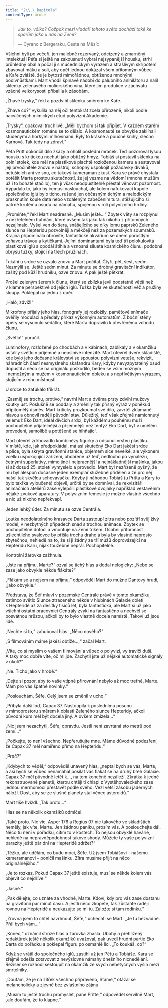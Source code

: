 ```yaml
---
title: "2\\.\_kapitola"
contentType: prose
---
```


<section>

> _Jak to, válka? Cožpak mezi vladaři tohoto světa dochází také ke sporům jako u nás na Zemi?_
>
> — Cyrano z Bergeraku, Cesta na Měsíc

Všichni byli po večeři, jen malebně rozervaný, odcizený a zmarněný intelektuál Péťa si ještě na zakousnutí vybral nejsypanější housku, strhl průhledný obal a počal ji s mučednickým výrazem a strašlivým skřípotem zbavovat máku a soli, aby opět jednou dokázal všem přítomným vůbec a Kaře zvláště, že je bytostí mimořádnou, obtíženou mnohými podivnůstkami. Mart vhodil špinavé nádobí do palubního anihilátoru a nalil sklenky zelenavého moliorského vína, které jim produkce v záchvatu vzácné velkorysosti přibalila k zásobám.

„Žhavé trysky,“ řekl a pozdvihl sklenku směrem ke Kaře.

„Žhavé co?“ vykulila na něj oči tentokrát zcela přirozeně, nikoli podle nacvičených mimických etud polyvizní Akademie.

„Trysky“, opakoval truchlivě. „Měli bychom si tak připíjet. V každém starém kosmonautickém románu se to dělalo. A kosmonauté se obvykle zaklínali studenými a horkými mlhovinami. Byly to krásné a poučné knihy, slečno Karnová. Tak tedy na zdraví.“

Péťa Pritt dokončil dílo zkázy a oholil poslední mráček. Teď pozoroval lysou housku s kritickou nechutí jako obtížný hmyz. Tobiáš si postavil sklenku na polní stolek, kde měl na plastikové plachtě rozloženou kameru a sestavoval její prvočinitele znovu v nástroj, schopný uspokojit požadavky diváků, netušících ani ve snu, co takový kameraman zkusí. Kara se právě chystala potěšit Marta prostou skutečností, že jej vezme na vědomí (mnoha mužům už i to bohatě stačilo), ten jí však neodpustitelně přestal věnovat pozornost. Vypadalo to, jako by čemusi naslouchal, ale kolem nafukovací kupole společného iglú bylo ticho, rušené jen občasným tichým a melodickým prasknutím koule data nebo vzdáleným zabečením tura, stěžujícího si patrně krutému osudu na námahu, spojenou s rolí polyvizního hrdiny.

„Promiňte,“ řekl Mart neadresně. „Musím ještě…“ Zbytek věty se rozplynul v nezřetelném huhňání, které ovšem tak jako tak nikoho z přítomných nezajímalo. Vyšel ven do šera, snášejícího se díky lomu paprsků Zeleného slunce na Hepteridu pozvolněji a měkčeji než za pozemských soumraků. Krajina připomínala obrovité, fantastické akvárium se dnem porostlým voňavou trávou a kytičkami. Jejími dominantami byla teď tři polokulovitá plastiková iglú a opodál štíhlá a vznosná silueta kosmického člunu, podobná obrysu tužky, stojící na třech pružinách.

Ťukání u srdce se ozvalo znovu a Mart počítal. Čtyři, pět, šest, sedm. Nezmýlil se. Ještě sedm minut. Za minutu se drobný gravitační indikátor, zašitý pod kůží hrudníku, ozve znovu. A pak ještě pětkrát.

Prošel zeleným šerem k člunu, který se zblízka jevil podstatně větší než v klamné perspektivě od jejich iglú. Tužka byla ve skutečnosti věž a pružiny sloupy. Poklepal na jednu z opěr.

„Haló, zdviž!“

Mikrofony přijaly jeho hlas, fonografy jej rozložily, paměťové snímače ověřily modulaci a předaly příkaz výkonným automatům. Z boční stěny opěry se vysunulo sedátko, které Marta dopravilo k otevřenému vchodu člunu.

„Světlo!“ poručil.

Luminofory, rozložené po chodbách a v kabinách, zablikaly a v okamžiku ustálily světlo v příjemné a neoslnivé intenzitě. Mart otevřel dveře skladiště, kde bylo jeho dočasné království se spoustou polyvizní veteše, rekvizit, náhradních částí nesmyslného skafandru Kary, kdyby nevyzpytatelný osud dopustil a něco se na originálu poškodilo, beden se vším možným i nemožným a mužem v kosmonautickém obleku a s nepřívětivým výrazem, stojícím v rohu místnosti.

U srdce to zaťukalo třikrát.

„Zasměj se trochu, protivo,“ navrhl Mart a dvěma prsty zdvihl mužovy koutky úst. Poslušně se poddaly a změnily tak přísný výraz v poněkud připitomělý úsměv. Mart kriticky prozkoumal své dílo, zavrtěl zklamaně hlavou a obnovil raději původní stav. Důležitý, teď však zřejmě namíchnutý velemuž Eko Dart, ideál dívčích srdcí, byl každému pouhému muži pochopitelně přijatelnější a příjemnější než tentýž Eko Dart, byť v umělém provedení, samolibě a potěšeně se hihňající.

Mart otevřel zdrhovadlo kombinézy figurky a odsunul vrstvu plastiku. V místě, kde, jak předpokládal, má asi skutečný Eko Dart jakési srdce a plíce, byla skryta gravifonní stanice, objemem sice nevelké, ale výkonem vcelku uspokojující zařízení, obdařené už teď, nedlouho po vynálezu, četnými superlativy, mimo jiné i nejpracnější a nejnákladnější mašinka, jakou si až dosud 25. století vymyslelo a provedlo. Mart byl nezřízeně pyšný, že mu byl alespoň dočasně jeden exemplář služebně přidělen a že pro něj našel tak skvělou schovávačku. Kdyby ji náhodou Tobiáš (u Pritta a Kary to bylo takřka vyloučené) objevil, určitě by se domníval, že rekvizitáři animačních ateliérů zase vylepšili plastikové dvojníky například vestavěním nějaké zvukové aparatury. V polyvizním řemesle je možné vlastně všechno a nic už nikoho nepřekvapí.

Jeden lehký úder. Za minutu se ozve Centrála.

Loutka neodolatelného krasavce Darta zastoupí zítra nebo pozítří svůj živý model, v nezbytných případech snad s trochou animace. Zbytek se pochopitelně dotočí a vmontuje na Zemi trikem. Osobní přítomnost ušlechtilého svalovce by přišla trochu draho a byla by vlastně naprosto zbytečnou, nehledě na to, že si ji žádný ze tří mužů doprovázející na Hepteridu Karu, nijak toužebně nepřál. Pochopitelně.

Kontrolní žárovka zažhnula.

„Jste na příjmu, Marte?“ ozval se tichý hlas a dodal nelogicky: „Nebo se zase jako obvykle někde flákáte?“

„Flákám se a nejsem na příjmu,“ odpověděl Mart do mužné Dan­tovy hrudi, „jako obvykle.“

Představa, že Šéf mluví v pozemské Centrále právě v tomto okamžiku, zatímco světlo Slunce ztraceného někde v hlubinách Galaxie doletí k Hepteridě až za desítky tisíců let, byla fantastická, ale Mart si už jako všichni ostatní pracovníci Centrály zvykl na fantastično a nechvěl se posvátnou hrůzou, ačkoli by to bylo vlastně docela namístě. Takoví už jsou lidé.

„Nechte si to,“ zahuboval hlas. „Něco nového?“

„S filmováním máme jakési obtíže…,“ začal Mart.

„Víte, co si myslím o vašem filmování a vůbec o polyvizi, vy traviči duší. A taky moc dobře víte, oč mi jde. Zachytil jste už nějaké automatické signály v okolí?“

„Ne. Ticho jako v hrobě.“

„Dejte si pozor, aby to vaše vtipné přirovnání nebylo až moc trefné, Marte. Mám pro vás špatné novinky.“

„Poslouchám, Šéfe. Celý jsem se změnil v ucho.“

„Přibyla další loď, Capax 37. Nastoupila k poslednímu posunu v mimoprostoru směrem k oblasti Zeleného slunce Hepteridy, ačkoli původní kurs měl být docela jiný. A ovšem zmizela…“

„Nic jsem nezachytil, Šéfe, opravdu. Jestli není zavrtaná sto metrů pod zemí…“

„Počkejte, to není všechno. Nepřerušujte mne. Máme důvodné podezření, že Capax 37 měl namířeno přímo na Hepteridu.“

„Proč?“

„Kdybych to věděl,“ odpověděl unavený hlas, „neptal bych se vás, Marte, a asi bych se vůbec nenamáhal posílat vás flákat se na druhý břeh Galaxie. Capax 37 měl původně letět k…, na tom konečně nezáleží. Zkrátka k jedné rekonstruované planetě, kterou chtějí ti chlapi z Vystěhovaleckého zase jednou mermomocí přestavět podle svého. Vezl větší zásobu jaderných náloží. Dost, aby se ze slušné planety stal věnec asteroidů.“

Mart tiše hvízdl. „Tak proto…“

Hlas se na několik okamžiků odmlčel.

„Také proto. Nic víc. Asper 176 a Regius 07 nic takového ve skladištích neměly, jak víte, Marte. Jen žádnou paniku, prosím vás. A poslouchejte dál. Něco tu není v pořádku, cítím to v kostech. To nejsou obvyklé havárie, nehledě na nepravděpodobnost takové shody. Můžete ty vaše polyvizní parazity ještě pár dní na Hepteridě zdržet?“

„Těžko, ale udělám, co budu moci, Šéfe. Už jsem Tobiášovi – našemu kameramanovi – poničil mašinku. Zítra musíme přijít na něco originálnějšího.“

„Je to rozkaz. Pokud Capax 37 ještě existuje, musí se někde kolem vás objevit co nejdříve.“

„Jasné.“

„Pak dělejte, co uznáte za vhodné, Marte. Kdoví, kdy pro vás zase dostanu na gravifonii pár minut času. A jestli něco zkopete, tak zůstaňte raději rovnou na Hepteridě a neukazujte se mi tu. Založte si tam rodinku.“

„Zrovna jsem to chtěl navrhnout, Šéfe,“ uchechtl se Mart. „Je tu bezvadně. Přál bych vám…“

„Konec,“ oznámil stroze hlas a žárovka zhasla. Ubohý a přehlížený redaktůrek ještě několik okamžiků uvažoval, pak uvedl hrudní partie Eko Darta do pořádku a poklepal figuru po osmahlé líci. „To koukáš, co?“

Když se vrátil do společného iglú, zastihl už jen Péťu a Tobiáše. Kara se zřejmě odešla zotavovat z nevýslovné námahy dnešního nicnedělání. Režisér se rozhodl sestoupit na okamžik ze svých nebetyčných výšin mezi smrtelníky.

„Doufám, že je na zítřek všechno připraveno, Stame,“ otázal se melancholicky a zjevně bez zvláštního zájmu.

„Musím to ještě trochu promyslet, pane Pritte,“ odpověděl servilně Mart, „ale doufám, že to klapne.“

</section>
